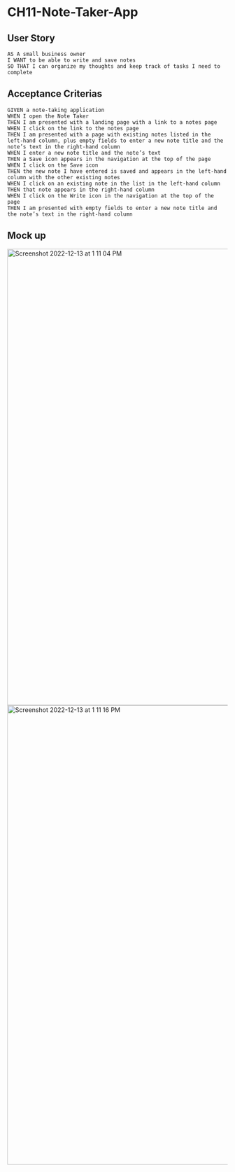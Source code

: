 # CH11-Note-Taker-App

## User Story
```
AS A small business owner
I WANT to be able to write and save notes
SO THAT I can organize my thoughts and keep track of tasks I need to complete
```

## Acceptance Criterias 
```
GIVEN a note-taking application
WHEN I open the Note Taker
THEN I am presented with a landing page with a link to a notes page
WHEN I click on the link to the notes page
THEN I am presented with a page with existing notes listed in the left-hand column, plus empty fields to enter a new note title and the note’s text in the right-hand column
WHEN I enter a new note title and the note’s text
THEN a Save icon appears in the navigation at the top of the page
WHEN I click on the Save icon
THEN the new note I have entered is saved and appears in the left-hand column with the other existing notes
WHEN I click on an existing note in the list in the left-hand column
THEN that note appears in the right-hand column
WHEN I click on the Write icon in the navigation at the top of the page
THEN I am presented with empty fields to enter a new note title and the note’s text in the right-hand column
```

## Mock up
<img width="1043" alt="Screenshot 2022-12-13 at 1 11 04 PM" src="https://user-images.githubusercontent.com/108949883/207444514-f400295a-a7c5-470a-8028-bab6b686deaa.png">

<img width="1050" alt="Screenshot 2022-12-13 at 1 11 16 PM" src="https://user-images.githubusercontent.com/108949883/207444524-27bf3ed2-31d2-4c23-b6c2-f8e4f2131da7.png">
